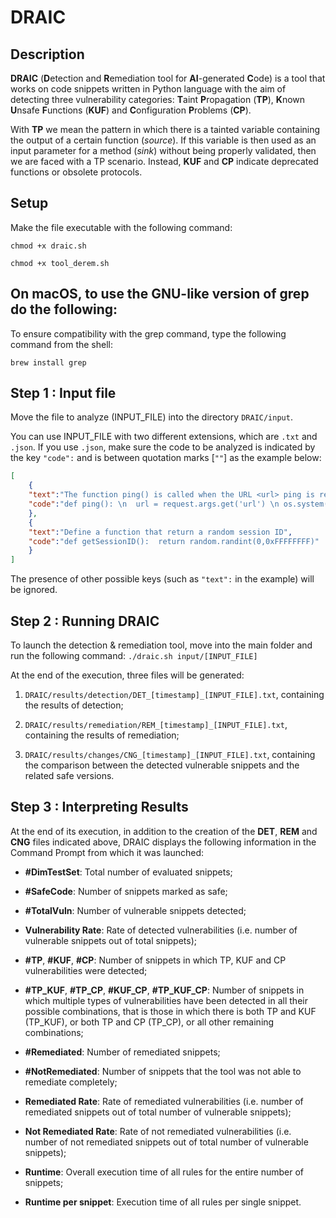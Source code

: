 # DRAIC


## Description

**DRAIC** (**D**etection and **R**emediation tool for **AI**-generated **C**ode) is a tool that works on code snippets written in Python language with the aim of detecting three vulnerability categories: **T**aint **P**ropagation (**TP**), **K**nown **U**nsafe **F**unctions (**KUF**) and **C**onfiguration **P**roblems (**CP**). 

With **TP** we mean the pattern in which there is a tainted variable containing the output of a certain function (*source*). If this variable is then used as an input parameter for a method (*sink*) without being properly validated, then we are faced with a TP scenario. Instead, **KUF** and **CP** indicate deprecated functions or obsolete protocols.


## Setup

Make the file executable with the following command:

``chmod +x draic.sh``

``chmod +x tool_derem.sh``



## On macOS, to use the GNU-like version of grep do the following:

To ensure compatibility with the grep command, type the following command from the shell:

``brew install grep``



## Step 1 : Input file

Move the file to analyze (INPUT_FILE) into the directory ``DRAIC/input``.

You can use INPUT_FILE with two different extensions, which are ``.txt`` and ``.json``. If you use ``.json``, make sure the code to be analyzed is indicated by the key ``"code":`` and is between quotation marks [``""``] as the example below:

```json
[
    {
    "text":"The function ping() is called when the URL <url> ping is requested to store URL as a variable \"url\" to return",
    "code":"def ping(): \n  url = request.args.get('url') \n os.system(\"ping -c 1 \" + url) \n  return redirect(url)"
    },
    {
    "text":"Define a function that return a random session ID",
    "code":"def getSessionID():  return random.randint(0,0xFFFFFFFF)"
    }
]
```

The presence of other possible keys (such as ``"text":`` in the example) will be ignored.


## Step 2 : Running DRAIC 

To launch the detection & remediation tool, move into the main folder and run the following command:
``./draic.sh input/[INPUT_FILE]``

At the end of the execution, three files will be generated: 

1. ``DRAIC/results/detection/DET_[timestamp]_[INPUT_FILE].txt``, containing the results of detection;

2. ``DRAIC/results/remediation/REM_[timestamp]_[INPUT_FILE].txt``, containing the results of remediation;

3. ``DRAIC/results/changes/CNG_[timestamp]_[INPUT_FILE].txt``, containing the comparison between the detected vulnerable snippets and the related safe versions.


## Step 3 : Interpreting Results

At the end of its execution, in addition to the creation of the **DET**, **REM** and **CNG** files indicated above, DRAIC displays the following information in the Command Prompt from which it was launched:

* **\#DimTestSet**: Total number of evaluated snippets;

* **\#SafeCode**: Number of snippets marked as safe;

* **\#TotalVuln**: Number of vulnerable snippets detected;

* **Vulnerability Rate**: Rate of detected vulnerabilities (i.e. number of vulnerable snippets out of total snippets);

* **\#TP**, **\#KUF**, **\#CP**: Number of snippets in which TP, KUF and CP vulnerabilities were detected;

* **\#TP\_KUF**, **\#TP\_CP**, **\#KUF\_CP**, **\#TP\_KUF\_CP**: Number of snippets in which multiple types of vulnerabilities have been detected in all their possible combinations, that is those in which there is both TP and KUF (TP\_KUF), or both TP and CP (TP\_CP), or all other remaining combinations;

* **\#Remediated**: Number of remediated snippets;

* **\#NotRemediated**: Number of snippets that the tool was not able to remediate completely;

* **Remediated Rate**: Rate of remediated vulnerabilities (i.e. number of remediated snippets out of total number of vulnerable snippets);

* **Not Remediated Rate**: Rate of not remediated vulnerabilities (i.e. number of not remediated snippets out of total number of vulnerable snippets);

* **Runtime**: Overall execution time of all rules for the entire number of snippets;

* **Runtime per snippet**: Execution time of all rules per single snippet.
